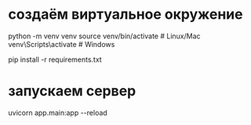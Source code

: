 # создаём виртуальное окружение
python -m venv venv
source venv/bin/activate  # Linux/Mac
venv\Scripts\activate     # Windows

pip install -r requirements.txt

# запускаем сервер
uvicorn app.main:app --reload